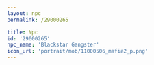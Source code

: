 ```yaml
---
layout: npc
permalink: /29000265

title: Npc
id: '29000265'
npc_name: 'Blackstar Gangster'
icon_url: 'portrait/mob/11000506_mafia2_p.png'
---
```

